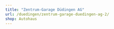```yaml
---
title: "Zentrum-Garage Düdingen AG"
url: /duedingen/zentrum-garage-duedingen-ag-2/
shop: Autohaus
---
```

